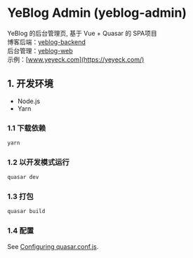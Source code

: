 # YeBlog Admin (yeblog-admin)

YeBlog 的后台管理页, 基于 Vue + Quasar 的 SPA项目  
博客后端：[yeblog-backend](https://github.com/yeyeck/yeblog-backend)  
后台管理：[yeblog-web](https://github.com/yeyeck/yeblog-web)  
示例：[www.yeyeck.com](https://yeyeck.com/)

## 1. 开发环境
- Node.js
- Yarn
### 1.1 下载依赖
```bash
yarn
```
### 1.2 以开发模式运行
```bash
quasar dev
```
### 1.3 打包
```bash
quasar build
```
### 1.4 配置
See [Configuring quasar.conf.js](https://quasar.dev/quasar-cli/quasar-conf-js).


